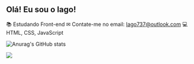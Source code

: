 ## Olá! Eu sou o Iago!

📚 Estudando Front-end
✉ Contate-me no email: Iago737@outlook.com
💻HTML, CSS, JavaScript

![Anurag's GitHub stats](https://github-readme-stats.vercel.app/api?username=anuraghazra&show_icons=true&theme=radical)

<picture>
  <source
    srcset="https://github-readme-stats.vercel.app/api?username=anuraghazra&show_icons=true&theme=dark"
    media="(prefers-color-scheme: dark)"
  />
  <source
    srcset="https://github-readme-stats.vercel.app/api?username=anuraghazra&show_icons=true"
    media="(prefers-color-scheme: light), (prefers-color-scheme: no-preference)"
  />
  <img src="https://github-readme-stats.vercel.app/api?username=anuraghazra&show_icons=true" />
</picture>
